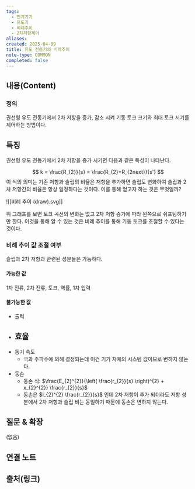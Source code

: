 ```yaml
---
tags:
  - 전기기기
  - 유도기
  - 비례추이
  - 2차저항제어
aliases: 
created: 2025-04-09
title: 유도 전동기의 비례추이
note-type: COMMON
completed: false
---
```


## 내용(Content)

### 정의

권선형 유도 전동기에서 2차 저항을 증가, 감소 시켜 기동 토크 크기와 최대 토크 시기를 제어하는 방법이다.

## 특징

권선형 유도 전동기에서 2차 저항을 증가 시키면  다음과 같은 특성이 나타난다.

$$
k = \frac{R_{2}}{s} = \frac{R_{2}+R_{2next}}{s'}
$$
이 식의 의미는 기존 저항과 슬립의 비율은 저항을 추가하면 슬립도 변화하여 슬립과 2차 저항간의 비율은 항상 일정하다는 것이다. 이를 통해 얻고자 하는 것은 무엇일까?

![[비례 추이 (draw).svg]]

위 그래프를 보면 토크 곡선의 변화는 없고 2차 저항 증가에 따라 왼쪽으로 쉬프팅하기만 한다. 이것을 통해 알 수 있는 것은 비례 추이를 통해 기동 토크를 조절할 수 있다는 것이다.

### 비례 추이 값 조절 여부
슬립과 2차 저항과 관련된 성분들은 가능하다.

#### 가능한 값

1차 전류, 2차 전류, 토크, 역률, 1차 입력

#### 불가능한 값

- 출력
- 효율
	- 
- 동기 속도
	- 극과 주파수에 의해 결정되는데 이건 기기 자체의 시스템 값이므로 변하지 않는다.
- 동손
	- 동손 식: $\frac{E_{2}^{2}}{\left( \frac{r_{2}}{s} \right)^{2} + x_{2}^{2}} \frac{r_{2}}{s}$
	- 동손은 $I_{2}^{2} \frac{r_{2}}{s}$ 인데 2차 저항이 추가 되더라도 저항 성분에서 2차 저항과 슬립 비는 동일하기 때문에 동손은 변하지 않는다.





## 질문 & 확장

(없음)

## 연결 노트

## 출처(링크)

